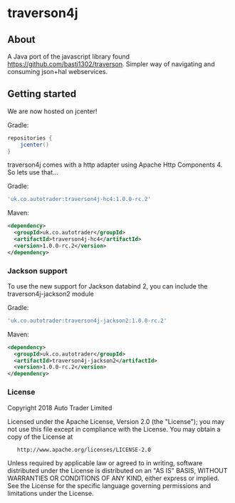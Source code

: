 # traverson4j

## About

A Java port of the javascript library found https://github.com/basti1302/traverson. Simpler way of navigating and consuming json+hal webservices.

## Getting started

We are now hosted on jcenter! 

Gradle:
```gradle
repositories {
    jcenter()
}
```

traverson4j comes with a http adapter using Apache Http Components 4. So lets use that...

Gradle:
```gradle
'uk.co.autotrader:traverson4j-hc4:1.0.0-rc.2'
```

Maven:
```xml
<dependency>
  <groupId>uk.co.autotrader</groupId>
  <artifactId>traverson4j-hc4</artifactId>
  <version>1.0.0-rc.2</version>
</dependency>
```

### Jackson support
To use the new support for Jackson databind 2, you can include the traverson4j-jackson2 module

Gradle:
```gradle
'uk.co.autotrader:traverson4j-jackson2:1.0.0-rc.2'
```

Maven:
```xml
<dependency>
  <groupId>uk.co.autotrader</groupId>
  <artifactId>traverson4j-jackson2</artifactId>
  <version>1.0.0-rc.2</version>
</dependency>
```

### License

   Copyright 2018 Auto Trader Limited

   Licensed under the Apache License, Version 2.0 (the "License");
   you may not use this file except in compliance with the License.
   You may obtain a copy of the License at

       http://www.apache.org/licenses/LICENSE-2.0

   Unless required by applicable law or agreed to in writing, software
   distributed under the License is distributed on an "AS IS" BASIS,
   WITHOUT WARRANTIES OR CONDITIONS OF ANY KIND, either express or implied.
   See the License for the specific language governing permissions and
   limitations under the License.

